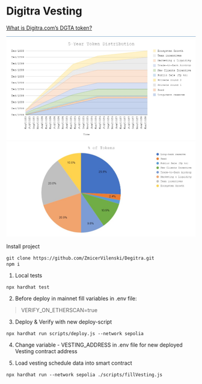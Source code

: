 # Digitra Vesting

[What is Digitra.com’s DGTA token?](https://www.digitra.com/en/what-is-digitra-coms-dgta-token/)

![Tokenomics](img/chart1.jpg)  
![Tokenomics](img/chart2.jpg)  

Install project

```shell
git clone https://github.com/ZmicerVilenski/Degitra.git
npm i
```

1. Local tests

```shell
npx hardhat test
```

2. Before deploy in mainnet fill variables in .env file:
> VERIFY_ON_ETHERSCAN=true

3. Deploy & Verify with new deploy-script

```shell
npx hardhat run scripts/deploy.js --network sepolia
```

4. Change variable - VESTING_ADDRESS in .env file for new deployed Vesting contract address

5. Load vesting schedule data into smart contract

```shell
npx hardhat run --network sepolia ./scripts/fillVesting.js
```